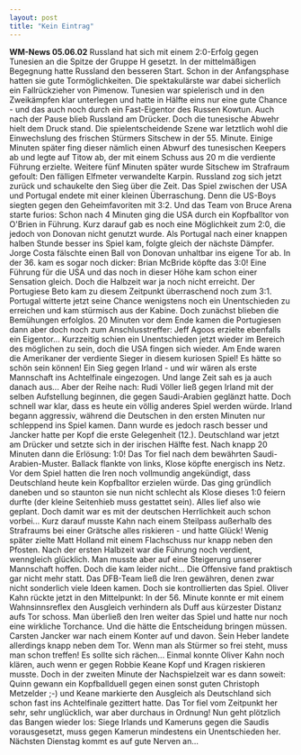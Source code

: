 ```yaml
---
layout: post
title: "Kein Eintrag"
---
```


**WM-News 05.06.02** Russland hat sich mit einem 2:0-Erfolg gegen Tunesien an die Spitze der Gruppe H gesetzt. In der mittelmäßigen Begegnung hatte Russland den besseren Start. Schon in der Anfangsphase hatten sie gute Tormöglichkeiten. Die spektakulärste war dabei sicherlich ein Fallrückzieher von Pimenow. Tunesien war spielerisch und in den Zweikämpfen klar unterlegen und hatte in Hälfte eins nur eine gute Chance - und das auch noch durch ein Fast-Eigentor des Russen Kowtun. Auch nach der Pause blieb Russland am Drücker. Doch die tunesische Abwehr hielt dem Druck stand. Die spielentscheidende Szene war letztlich wohl die Einwechslung des frischen Stürmers Sitschew in der 55. Minute. Einige Minuten später fing dieser nämlich einen Abwurf des tunesischen Keepers ab und legte auf Titow ab, der mit einem Schuss aus 20 m die verdiente Führung erzielte. Weitere fünf Minuten später wurde Sitschew im Strafraum gefoult: Den fälligen Elfmeter verwandelte Karpin. Russland zog sich jetzt zurück und schaukelte den Sieg über die Zeit. Das Spiel zwischen der USA und Portugal endete mit einer kleinen Überraschung. Denn die US-Boys siegten gegen den Geheimfavoriten mit 3:2. Und das Team von Bruce Arena starte furios: Schon nach 4 Minuten ging die USA durch ein Kopfballtor von O'Brien in Führung. Kurz darauf gab es noch eine Möglichkeit zum 2:0, die jedoch von Donovan nicht genutzt wurde. Als Portugal nach einer knappen halben Stunde besser ins Spiel kam, folgte gleich der nächste Dämpfer. Jorge Costa fälschte einen Ball von Donovan unhaltbar ins eigene Tor ab. In der 36. kam es sogar noch dicker: Brian McBride köpfte das 3:0! Eine Führung für die USA und das noch in dieser Höhe kam schon einer Sensation gleich. Doch die Halbzeit war ja noch nicht erreicht. Der Portugiese Beto kam zu diesem Zeitpunkt überraschend noch zum 3:1. Portugal witterte jetzt seine Chance wenigstens noch ein Unentschieden zu erreichen und kam stürmisch aus der Kabine. Doch zunächst blieben die Bemühungen erfolglos. 20 Minuten vor dem Ende kamen die Portugiesen dann aber doch noch zum Anschlusstreffer: Jeff Agoos erzielte ebenfalls ein Eigentor... Kurzzeitig schien ein Unentschieden jetzt wieder im Bereich des möglichen zu sein, doch die USA fingen sich wieder. Am Ende waren die Amerikaner der verdiente Sieger in diesem kuriosen Spiel! Es hätte so schön sein können! Ein Sieg gegen Irland - und wir wären als erste Mannschaft ins Achtelfinale eingezogen. Und lange Zeit sah es ja auch danach aus... Aber der Reihe nach: Rudi Völler ließ gegen Irland mit der selben Aufstellung beginnen, die gegen Saudi-Arabien geglänzt hatte. Doch schnell war klar, dass es heute ein völlig anderes Spiel werden würde. Irland begann aggressiv, während die Deutschen in den ersten Minuten nur schleppend ins Spiel kamen. Dann wurde es jedoch rasch besser und Jancker hatte per Kopf die erste Gelegenheit (12.). Deutschland war jetzt am Drücker und setzte sich in der irischen Hälfte fest. Nach knapp 20 Minuten dann die Erlösung: 1:0! Das Tor fiel nach dem bewährten Saudi-Arabien-Muster. Ballack flankte von links, Klose köpfte energisch ins Netz. Vor dem Spiel hatten die Iren noch vollmundig angekündigt, dass Deutschland heute kein Kopfballtor erzielen würde. Das ging gründlich daneben und so staunton sie nun nicht schlecht als Klose dieses 1:0 feiern durfte (der kleine Seitenhieb muss gestattet sein). Alles lief also wie geplant. Doch damit war es mit der deutschen Herrlichkeit auch schon vorbei... Kurz darauf musste Kahn nach einem Steilpass außerhalb des Strafraums bei einer Grätsche alles riskieren - und hatte Glück! Wenig später zielte Matt Holland mit einem Flachschuss nur knapp neben den Pfosten. Nach der ersten Halbzeit war die Führung noch verdient, wenngleich glücklich. Man musste aber auf eine Steigerung unserer Mannschaft hoffen. Doch die kam leider nicht... Die Offensive fand praktisch gar nicht mehr statt. Das DFB-Team ließ die Iren gewähren, denen zwar nicht sonderlich viele Ideen kamen. Doch sie kontrollierten das Spiel. Oliver Kahn rückte jetzt in den Mittelpunkt: In der 56. Minute konnte er mit einem Wahnsinnsreflex den Ausgleich verhindern als Duff aus kürzester Distanz aufs Tor schoss. Man überließ den Iren weiter das Spiel und hatte nur noch eine wirkliche Torchance. Und die hätte die Entscheidung bringen müssen. Carsten Jancker war nach einem Konter auf und davon. Sein Heber landete allerdings knapp neben dem Tor. Wenn man als Stürmer so frei steht, muss man schon treffen! Es sollte sich rächen... Einmal konnte Oliver Kahn noch klären, auch wenn er gegen Robbie Keane Kopf und Kragen riskieren musste. Doch in der zweiten Minute der Nachspielzeit war es dann soweit: Quinn gewann ein Kopfballduell gegen einen sonst guten Christoph Metzelder ;-) und Keane markierte den Ausgleich als Deutschland sich schon fast ins Achtelfinale gezittert hatte. Das Tor fiel vom Zeitpunkt her sehr, sehr unglücklich, war aber durchaus in Ordnung! Nun geht plötzlich das Bangen wieder los: Siege Irlands und Kameruns gegen die Saudis vorausgesetzt, muss gegen Kamerun mindestens ein Unentschieden her. Nächsten Dienstag kommt es auf gute Nerven an...
